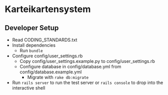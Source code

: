 # Karteikartensystem

## Developer Setup
- Read CODING_STANDARDS.txt
- Install dependencies
  - Run `bundle`
- Configure config/user_settings.rb
  - Copy config/user_settings.example.py to config/user_settings.rb
  - Configure database in config/database.yml from config/database.example.yml
    - Migrate with `rake db:migrate`
- Run `rails server` to run the test server or `rails console` to drop into the
  interactive shell
